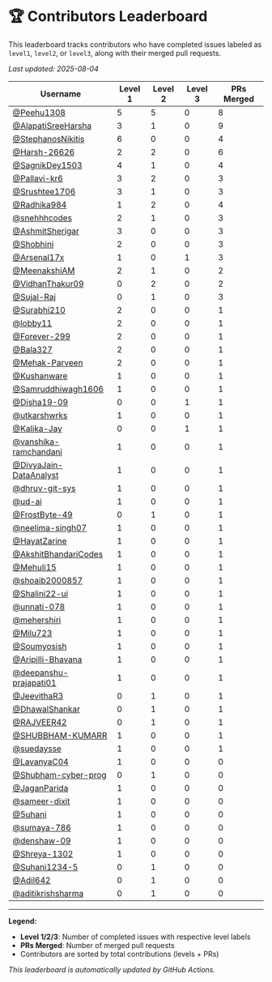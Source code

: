 # 🏆 Contributors Leaderboard

This leaderboard tracks contributors who have completed issues labeled as `level1`, `level2`, or `level3`, along with their merged pull requests.

*Last updated: 2025-08-04*

| Username | Level 1 | Level 2 | Level 3 | PRs Merged |
|----------|---------|---------|---------|-------------|
| [@Peehu1308](https://github.com/Peehu1308) | 5 | 5 | 0 | 8 |
| [@AlapatiSreeHarsha](https://github.com/AlapatiSreeHarsha) | 3 | 1 | 0 | 9 |
| [@StephanosNikitis](https://github.com/StephanosNikitis) | 6 | 0 | 0 | 4 |
| [@Harsh-26626](https://github.com/Harsh-26626) | 2 | 2 | 0 | 6 |
| [@SagnikDey1503](https://github.com/SagnikDey1503) | 4 | 1 | 0 | 4 |
| [@Pallavi-kr6](https://github.com/Pallavi-kr6) | 3 | 2 | 0 | 3 |
| [@Srushtee1706](https://github.com/Srushtee1706) | 3 | 1 | 0 | 3 |
| [@Radhika984](https://github.com/Radhika984) | 1 | 2 | 0 | 4 |
| [@snehhhcodes](https://github.com/snehhhcodes) | 2 | 1 | 0 | 3 |
| [@AshmitSherigar](https://github.com/AshmitSherigar) | 3 | 0 | 0 | 3 |
| [@Shobhini](https://github.com/Shobhini) | 2 | 0 | 0 | 3 |
| [@Arsenal17x](https://github.com/Arsenal17x) | 1 | 0 | 1 | 3 |
| [@MeenakshiAM](https://github.com/MeenakshiAM) | 2 | 1 | 0 | 2 |
| [@VidhanThakur09](https://github.com/VidhanThakur09) | 0 | 2 | 0 | 2 |
| [@Sujal-Raj](https://github.com/Sujal-Raj) | 0 | 1 | 0 | 3 |
| [@Surabhi210](https://github.com/Surabhi210) | 2 | 0 | 0 | 1 |
| [@lobby11](https://github.com/lobby11) | 2 | 0 | 0 | 1 |
| [@Forever-299](https://github.com/Forever-299) | 2 | 0 | 0 | 1 |
| [@Bala327](https://github.com/Bala327) | 2 | 0 | 0 | 1 |
| [@Mehak-Parveen](https://github.com/Mehak-Parveen) | 2 | 0 | 0 | 1 |
| [@Kushanware](https://github.com/Kushanware) | 1 | 0 | 0 | 1 |
| [@Samruddhiwagh1606](https://github.com/Samruddhiwagh1606) | 1 | 0 | 0 | 1 |
| [@Disha19-09](https://github.com/Disha19-09) | 0 | 0 | 1 | 1 |
| [@utkarshwrks](https://github.com/utkarshwrks) | 1 | 0 | 0 | 1 |
| [@Kalika-Jay](https://github.com/Kalika-Jay) | 0 | 0 | 1 | 1 |
| [@vanshika-ramchandani](https://github.com/vanshika-ramchandani) | 1 | 0 | 0 | 1 |
| [@DivyaJain-DataAnalyst](https://github.com/DivyaJain-DataAnalyst) | 1 | 0 | 0 | 1 |
| [@dhruv-git-sys](https://github.com/dhruv-git-sys) | 1 | 0 | 0 | 1 |
| [@ud-ai](https://github.com/ud-ai) | 1 | 0 | 0 | 1 |
| [@FrostByte-49](https://github.com/FrostByte-49) | 0 | 1 | 0 | 1 |
| [@neelima-singh07](https://github.com/neelima-singh07) | 1 | 0 | 0 | 1 |
| [@HayatZarine](https://github.com/HayatZarine) | 1 | 0 | 0 | 1 |
| [@AkshitBhandariCodes](https://github.com/AkshitBhandariCodes) | 1 | 0 | 0 | 1 |
| [@Mehuli15](https://github.com/Mehuli15) | 1 | 0 | 0 | 1 |
| [@shoaib2000857](https://github.com/shoaib2000857) | 1 | 0 | 0 | 1 |
| [@Shalini22-ui](https://github.com/Shalini22-ui) | 1 | 0 | 0 | 1 |
| [@unnati-078](https://github.com/unnati-078) | 1 | 0 | 0 | 1 |
| [@mehershiri](https://github.com/mehershiri) | 1 | 0 | 0 | 1 |
| [@Milu723](https://github.com/Milu723) | 1 | 0 | 0 | 1 |
| [@Soumyosish](https://github.com/Soumyosish) | 1 | 0 | 0 | 1 |
| [@Aripilli-Bhavana](https://github.com/Aripilli-Bhavana) | 1 | 0 | 0 | 1 |
| [@deepanshu-prajapati01](https://github.com/deepanshu-prajapati01) | 1 | 0 | 0 | 1 |
| [@JeevithaR3](https://github.com/JeevithaR3) | 0 | 1 | 0 | 1 |
| [@DhawalShankar](https://github.com/DhawalShankar) | 0 | 1 | 0 | 1 |
| [@RAJVEER42](https://github.com/RAJVEER42) | 0 | 1 | 0 | 1 |
| [@SHUBBHAM-KUMARR](https://github.com/SHUBBHAM-KUMARR) | 1 | 0 | 0 | 1 |
| [@suedaysse](https://github.com/suedaysse) | 1 | 0 | 0 | 1 |
| [@LavanyaC04](https://github.com/LavanyaC04) | 1 | 0 | 0 | 0 |
| [@Shubham-cyber-prog](https://github.com/Shubham-cyber-prog) | 0 | 1 | 0 | 0 |
| [@JaganParida](https://github.com/JaganParida) | 1 | 0 | 0 | 0 |
| [@sameer-dixit](https://github.com/sameer-dixit) | 1 | 0 | 0 | 0 |
| [@5uhani](https://github.com/5uhani) | 1 | 0 | 0 | 0 |
| [@sumaya-786](https://github.com/sumaya-786) | 1 | 0 | 0 | 0 |
| [@denshaw-09](https://github.com/denshaw-09) | 1 | 0 | 0 | 0 |
| [@Shreya-1302](https://github.com/Shreya-1302) | 1 | 0 | 0 | 0 |
| [@Suhani1234-5](https://github.com/Suhani1234-5) | 0 | 1 | 0 | 0 |
| [@Adil642](https://github.com/Adil642) | 0 | 1 | 0 | 0 |
| [@aditikrishsharma](https://github.com/aditikrishsharma) | 0 | 1 | 0 | 0 |

---

**Legend:**
- **Level 1/2/3**: Number of completed issues with respective level labels
- **PRs Merged**: Number of merged pull requests
- Contributors are sorted by total contributions (levels + PRs)

*This leaderboard is automatically updated by GitHub Actions.*
